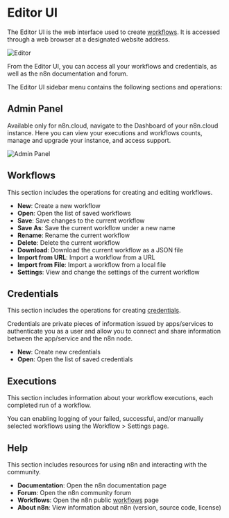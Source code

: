 # Editor UI

The Editor UI is the web interface used to create [workflows](/workflows/). It is accessed through a web browser at a designated website address.

![Editor](/_images/editor-ui/editor_ui.png)

From the Editor UI, you can access all your workflows and credentials, as well as the n8n documentation and forum.

The Editor UI sidebar menu contains the following sections and operations:

## Admin Panel

Available only for n8n.cloud, navigate to the Dashboard of your n8n.cloud instance. Here you can view your executions and workflows counts, manage and upgrade your instance, and access support.

![Admin Panel](/_images/editor-ui/admin_panel.png)

## Workflows

This section includes the operations for creating and editing workflows.

* **New**: Create a new workflow
* **Open**: Open the list of saved workflows
* **Save**: Save changes to the current workflow
* **Save As**: Save the current workflow under a new name
* **Rename**: Rename the current workflow
* **Delete**: Delete the current workflow
* **Download**: Download the current workflow as a JSON file
* **Import from URL**: Import a workflow from a URL
* **Import from File**: Import a workflow from a local file
* **Settings**: View and change the settings of the current workflow

## Credentials

This section includes the operations for creating [credentials](/integrations/).

Credentials are private pieces of information issued by apps/services to authenticate you as a user and allow you to connect and share information between the app/service and the n8n node.

* **New**: Create new credentials
* **Open**: Open the list of saved credentials

## Executions

This section includes information about your workflow executions, each completed run of a workflow.

You can enabling logging of your failed, successful, and/or manually selected workflows using the Workflow > Settings page.

## Help

This section includes resources for using n8n and interacting with the community.

* **Documentation**: Open the n8n documentation page
* **Forum**: Open the n8n community forum
* **Workflows**: Open the n8n public [workflows](https://n8n.io/workflows) page
* **About n8n**: View information about n8n (version, source code, license)
